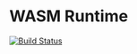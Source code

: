 # WASM Runtime

[![Build Status](https://travis-ci.org/kgtkr/wasm-runtime.svg?branch=master)](https://travis-ci.org/kgtkr/wasm-runtime)